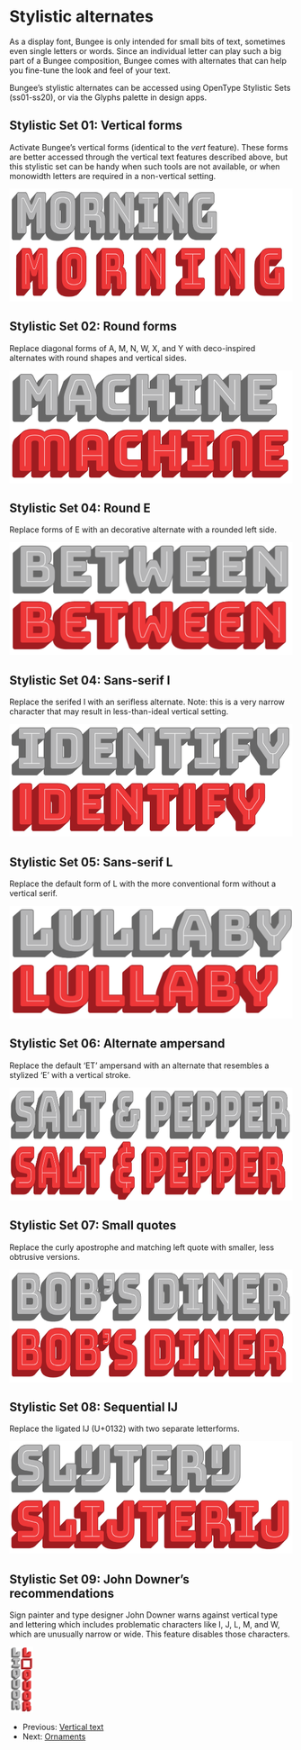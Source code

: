 
# Stylistic alternates

As a display font, Bungee is only intended for small bits of text, sometimes even single letters or words. Since an individual letter can play such a big part of a Bungee composition, Bungee comes with alternates that can help you fine-tune the look and feel of your text. 

Bungee’s stylistic alternates can be accessed using OpenType Stylistic Sets (ss01-ss20), or via the Glyphs palette in design apps.

## Stylistic Set 01: Vertical forms

Activate Bungee’s vertical forms (identical to the *vert* feature). These forms are better accessed through the vertical text features described above, but this stylistic set can be handy when such tools are not available, or when monowidth letters are required in a non-vertical setting.

<img src="images/design-alternates-vertical.png" alt="Vertical forms" height="200" />

## Stylistic Set 02: Round forms

Replace diagonal forms of A, M, N, W, X, and Y with deco-inspired alternates with round shapes and vertical sides. 

<img src="images/design-alternates-round-forms.png" alt="Round forms" height="200" />

## Stylistic Set 04: Round E

Replace forms of E with an decorative alternate with a rounded left side.

<img src="images/design-alternates-e.png" alt="Round E" height="200" />

## Stylistic Set 04: Sans-serif I

Replace the serifed I with an serifless alternate. Note: this is a very narrow character that may result in less-than-ideal vertical setting.

<img src="images/design-alternates-i.png" alt="Serifless I" height="200" />

## Stylistic Set 05: Sans-serif L

Replace the default form of L with the more conventional form without a vertical serif.

<img src="images/design-alternates-l.png" alt="Serifless L" height="200" />
	
## Stylistic Set 06: Alternate ampersand

Replace the default ‘ET’ ampersand with an alternate that resembles a stylized ‘E’ with a vertical stroke.
	
<img src="images/design-alternates-ampersand.png" alt="Alternate ampersand" height="200" />

## Stylistic Set 07: Small quotes

Replace the curly apostrophe and matching left quote with smaller, less obtrusive versions.

<img src="images/design-alternates-apostrophe.png" alt="Small quotes" height="200" />

## Stylistic Set 08: Sequential Ĳ

Replace the ligated Ĳ (U+0132) with two separate letterforms.
	
<img src="images/design-alternates-ij.png" alt="Sequential IJ" height="200" />
	
## Stylistic Set 09: John Downer’s recommendations

Sign painter and type designer John Downer warns against vertical type and lettering which includes problematic characters like I, J, L, M, and W, which are unusually narrow or wide. This feature disables those characters.

<img src="images/design-alternates-downer.png" style="width: 3em" alt="Downer" width="200"/>


* Previous: [Vertical text](3-vertical-text.md)
* Next: [Ornaments](5-ornaments.md)
